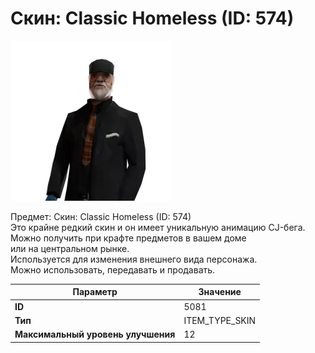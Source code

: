 # Скин: Classic Homeless (ID: 574)

![Item Image](../img/5081.webp?raw=true)

Предмет: Скин: Classic Homeless (ID: 574)<br>Это крайне редкий скин и он имеет уникальную анимацию CJ-бега.<br>Можно получить при крафте предметов в вашем доме<br>или на центральном рынке.<br>Используется для изменения внешнего вида персонажа.<br>Можно использовать, передавать и продавать.


| Параметр | Значение |
|----------|----------|
| **ID** | 5081 |
| **Тип** | ITEM_TYPE_SKIN |
| **Максимальный уровень улучшения** | 12 |

